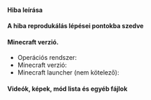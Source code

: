 <!--- OLVASD EL EZEKET A HIBAJELENTÉS ELŐTT.
- A nem megfelelő hibajelentések lezárásra kerülnek. Győződj meg arról, hogy a hiba működik akkor is, amikor a hibát jelented.
- Egy hibát elég csak egyszer jelenteni. A több jelentéstől nem tudjuk előbb megoldani a hibákat.
- A HIBAJELENTÉS ELŐTT HASZNÁLD A KERESŐT, hogy nem-e jelentette már valaki a hibát.
- Amelyik hibajelentések nem követik a sablont, azok lezárásra kerülnek.
-->

#### Hiba leírása
<!--- Írj egy rövid leírást a hibáról. -->


#### A hiba reprodukálás lépései pontokba szedve
<!--- Ez segít nekünk gyorsabban megoldani a hibát. -->


#### Minecraft verzió.
<!---
A játékod, és operációs rendszered pontos verziója. A legújabb nem megfelelő válasz.
-->
* Operációs rendszer: 
* Minecraft verzió: 
* Minecraft launcher (nem kötelező): 


#### Videók, képek, mód lista és egyéb fájlok


